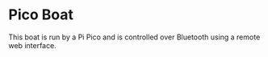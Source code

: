# Pico Boat

This boat is run by a Pi Pico and is controlled over Bluetooth using a remote web interface.

